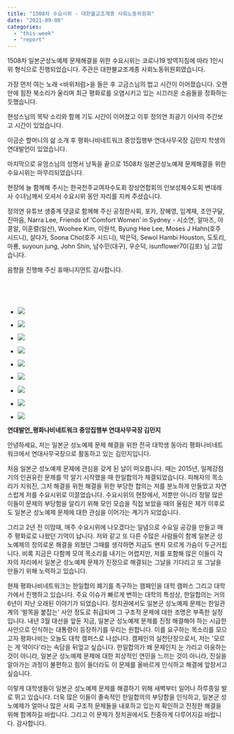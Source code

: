 ```yaml
---
title: "1508차 수요시위 - 대한불교조계종 사회노동위원회"
date: "2021-09-08"
categories: 
  - "this-week"
  - "report"
---
```


1508차 일본군성노예제 문제해결을 위한 수요시위는 코로나19 방역지침에 따라 1인시위 형식으로 진행되었습니다. 주관은 대한불교조계종 사회노동위원회였습니다.

가장 먼저 여는 노래 <바위처럼>을 들은 후 고금스님의 법고 시간이 이어졌습니다. 오랜만에 힘찬 북소리가 울리며 최근 평화로를 오염시키고 있는 시끄러운 소음들을 정화하는 듯했습니다.

현성스님의 목탁 소리와 함께 기도 시간이 이어졌고 이후 정의연 최광기 이사의 주간보고 시간이 있었습니다.

이금순 할머니의 삶 소개 후 평화나비네트워크 중앙집행부 연대사무국장 김민지 학생의 연대발언이 있었습니다.

마지막으로 유엄스님의 성명서 낭독을 끝으로 1508차 일본군성노예제 문제해결을 위한 수요시위는 마무리되었습니다.

현장에 늘 함께해 주시는 한국천주교여자수도회 장상연합회의 인보성체수도회 변데레사 수녀님께서 오셔서 수요시위 동안 자리를 지켜 주셨습니다.

정의연 유튜브 생중계 댓글로 함께해 주신 공정한사회, 포카, 장혜영, 임계재, 조안구달, 진마음, Narra Lee, Friends of ‘Comfort Women’ in Sydney - 시소연, 알마즈, 아콩알, 이훈렬(일산), Woohee Kim, 이원석, Byung Hee Lee, Moses J Hahn(호주 시드니), 살다가, Soona Cho(​호주 시드니), 박은덕, Sewol Hambi Houston, 도토리, 마룡, suyoun jung, John Shin, 남수민(대구), 우순덕, isunflower70(김포) 님 고맙습니다.

음향을 진행해 주신 휴매니지먼트 감사합니다.

​

​

- ![](https://womenandwar.net/kr/wp-content/uploads/2021/09/크기변환IMGP8496.jpg)
    
- ![](https://womenandwar.net/kr/wp-content/uploads/2021/09/크기변환IMGP8522.jpg)
    
- ![](https://womenandwar.net/kr/wp-content/uploads/2021/09/크기변환IMGP8536.jpg)
    
- ![](https://womenandwar.net/kr/wp-content/uploads/2021/09/크기변환IMGP8569.jpg)
    
- ![](https://womenandwar.net/kr/wp-content/uploads/2021/09/크기변환IMGP8578.jpg)
    
- ![](https://womenandwar.net/kr/wp-content/uploads/2021/09/크기변환IMGP8597.jpg)
    
- ![](https://womenandwar.net/kr/wp-content/uploads/2021/09/크기변환IMGP8618.jpg)
    
- ![](https://womenandwar.net/kr/wp-content/uploads/2021/09/크기변환IMGP8641.jpg)
    
- ![](https://womenandwar.net/kr/wp-content/uploads/2021/09/크기변환pIMGP8474.jpg)
    

**연대발언\_평화나비네트워크 중앙집행부 연대사무국장 김민지**

안녕하세요, 저는 일본군 성노예제 문제 해결을 위한 전국 대학생 동아리 평화나비네트워크에서 연대사무국장으로 활동하고 있는 김민지입니다.

처음 일본군 성노예제 문제에 관심을 갖게 된 날이 떠오릅니다. 때는 2015년, 일제강점기의 인권유린 문제를 막 알기 시작했을 때 한일합의가 체결되었습니다. 피해자의 목소리가 지워진, 그저 해결을 위한 해결을 위한 부당한 합의는 저를 분노하게 만들었고 자연스럽게 저를 수요시위로 이끌었습니다. 수요시위의 현장에서, 저뿐만 아니라 정말 많은 이들이 문제의 부당함을 알리기 위해 모인 모습을 직접 보았을 때의 울림은 제가 이후로도 일본군 성노예제 문제에 대한 관심을 이어가는 계기가 되었습니다.

그리고 2년 전 이맘때, 매주 수요시위에 나오겠다는 일념으로 수요일 공강을 만들고 매주 평화로로 나왔던 기억이 납니다. 저와 같고 또 다른 수많은 사람들이 함께 일본군 성노예제의 정의로운 해결을 외쳤던 그때를 생각하면 지금도 왠지 모르게 가슴이 두근거립니다. 비록 지금은 다함께 모여 목소리를 내기는 어렵지만, 저를 포함해 많은 이들이 각자의 자리에서 일본군 성노예제 문제가 진정으로 해결되는 그날을 기다리고 또 그날을 만들기 위해 노력하고 있습니다.

현재 평화나비네트워크는 한일합의 폐기를 촉구하는 캠페인을 대학 캠퍼스 그리고 대학가에서 진행하고 있습니다. 주요 이슈가 빠르게 변하는 대학의 특성상, 한일합의는 거의 6년이 지난 오래된 이야기가 되었습니다. 정치권에서도 일본군 성노예제 문제는 한일관계의 '발목을 붙잡는' 사안 정도로 취급되며 그 구조적 문제에 대한 조명은 부족한 실정입니다. 내년 3월 대선을 앞둔 지금, 일본군 성노예제 문제를 진정 해결해야 하는 시급한 사안으로 인식하는 대통령이 등장하기를 우리는 원합니다. 이를 요구하는 목소리를 모으고자 평화나비는 오늘도 대학 캠퍼스로 나섭니다. 캠페인의 실천단장으로서, 저는 '모르는 게 약이다'라는 속담을 뒤엎고 싶습니다. 한일합의가 왜 문제인지 눈 가리고 아웅하는 것이 아니라, 일본군 성노예제 문제에 대한 피상적인 연민을 느끼는 것이 아니라, 진실을 알아가는 과정이 불편하고 힘이 들더라도 이 문제를 올바르게 인식하고 해결에 앞장서고 싶습니다.

이렇게 대학생들이 일본군 성노예제 문제를 해결하기 위해 새벽부터 일어나 하루종일 발로 뛰고 있습니다. 더욱 많은 이들이 졸속적인 한일합의의 부당함을 인식하고, 일본군 성노예제가 얼마나 많은 사회 구조적 문제들을 내포하고 있는지 확인하고 진정한 해결을 위해 함께하길 바랍니다. 그리고 이 문제가 정치권에서도 진중하게 다루어지길 바랍니다. 감사합니다.

